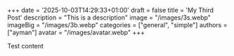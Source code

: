 +++
date = '2025-10-03T14:29:33+01:00'
draft = false
title = 'My Third Post'
description = "This is a description"
image = "/images/3s.webp"
imageBig = "/images/3b.webp"
categories = ["general", "simple"]
authors = ["ayman"]
avatar = "/images/avatar.webp"
+++

Test content
